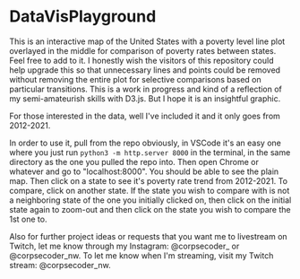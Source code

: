 # DataVisPlayground

This is an interactive map of the United States with a poverty level line plot overlayed in the middle for comparison of poverty rates between states. Feel free to add to it. I honestly wish the visitors of this repository could help upgrade this so that unnecessary lines and points could be removed without removing the entire plot for selective comparisons based on particular transitions. This is a work in progress and kind of a reflection of my semi-amateurish skills with D3.js. But I hope it is an insightful graphic.

For those interested in the data, well I've included it and it only goes from 2012-2021.

In order to use it, pull from the repo obviously, in VSCode it's an easy one where you just run ```python3 -m http.server 8000``` in the terminal, in the same directory as the one you pulled the repo into. Then open Chrome or whatever and go to "localhost:8000". You should be able to see the plain map. Then click on a state to see it's poverty rate trend from 2012-2021. To compare, click on another state. If the state you wish to compare with is not a neighboring state of the one you initially clicked on, then click on the initial state again to zoom-out and then click on the state you wish to compare the 1st one to.

Also for further project ideas or requests that you want me to livestream on Twitch, let me know through my Instagram: @corpsecoder_ or @corpsecoder_nw. To let me know when I'm streaming, visit my Twitch stream: @corpsecoder_nw.
